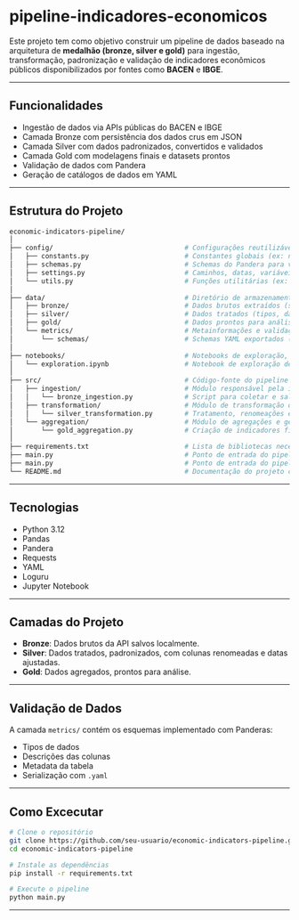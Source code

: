 # pipeline-indicadores-economicos

Este projeto tem como objetivo construir um pipeline de dados baseado na arquitetura de **medalhão (bronze, silver e gold)** para ingestão, transformação, padronização e validação de indicadores econômicos públicos disponibilizados por fontes como **BACEN** e **IBGE**.

---

## Funcionalidades
- Ingestão de dados via APIs públicas do BACEN e IBGE
- Camada Bronze com persistência dos dados crus em JSON
- Camada Silver com dados padronizados, convertidos e validados
- Camada Gold com modelagens finais e datasets prontos
- Validação de dados com Pandera
- Geração de catálogos de dados em YAML

---

## Estrutura do Projeto

```bash
economic-indicators-pipeline/
│
├── config/                                 # Configurações reutilizáveis do projeto
│   ├── constants.py                        # Constantes globais (ex: nomes de indicadores, granularidades)
│   ├── schemas.py                          # Schemas do Pandera para validação dos dados
│   ├── settings.py                         # Caminhos, datas, variáveis de ambiente
│   └── utils.py                            # Funções utilitárias (ex: salvar JSON, formatar datas, logging)
│
├── data/                                   # Diretório de armazenamento dos dados em diferentes camadas
│   ├── bronze/                             # Dados brutos extraídos (sem transformação)
│   ├── silver/                             # Dados tratados (tipos, datas, colunas renomeadas)
│   ├── gold/                               # Dados prontos para análise e consumo
│   └── metrics/                            # Metainformações e validações
│       └── schemas/                        # Schemas YAML exportados (catálogo de dados)
│
├── notebooks/                              # Notebooks de exploração, testes e protótipos
│   └── exploration.ipynb                   # Notebook de exploração de dados e testes locais
│
├── src/                                    # Código-fonte do pipeline
│   ├── ingestion/                          # Módulo responsável pela ingestão de dados externos
│   │   └── bronze_ingestion.py             # Script para coletar e salvar dados na camada bronze
│   ├── transformation/                     # Módulo de transformação dos dados para a camada silver
│   │   └── silver_transformation.py        # Tratamento, renomeações e normalização dos dados
│   └── aggregation/                        # Módulo de agregações e geração da camada gold
│       └── gold_aggregation.py             # Criação de indicadores finais e tabelas analíticas
│
├── requirements.txt                        # Lista de bibliotecas necessárias para executar o projeto
├── main.py                                 # Ponto de entrada do pipeline (executa ingestão, transformação e agregcação)
├── main.py                                 # Ponto de entrada do pipeline (executa ingestão, transformação, agregação)
└── README.md                               # Documentação do projeto com instruções de uso e visão geral

```
---

## Tecnologias
- Python 3.12
- Pandas
- Pandera
- Requests
- YAML
- Loguru
- Jupyter Notebook

---

## Camadas do Projeto
- **Bronze**: Dados brutos da API salvos localmente.
- **Silver**: Dados tratados, padronizados, com colunas renomeadas e datas ajustadas.
- **Gold**: Dados agregados, prontos para análise.

---

## Validação de Dados
A camada `metrics/` contém os esquemas implementado com Panderas:
- Tipos de dados
- Descrições das colunas
- Metadata da tabela
- Serialização com `.yaml`

---

## Como Excecutar

```bash
# Clone o repositório
git clone https://github.com/seu-usuario/economic-indicators-pipeline.git
cd economic-indicators-pipeline

# Instale as dependências 
pip install -r requirements.txt

# Execute o pipeline
python main.py
```
---
